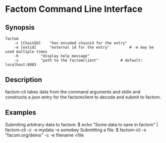 Factom Command Line Interface
===

Synopsis
---
	factom
		-c [ChainID]	"hex encoded chainid for the entry"
		-e [extid]		"external id for the entry"			# -e may be used multiple times
		-h			"display help message"
		-s			"path to the factomclient"			# default: localhost:8083

Description
---
factom-cli takes data from the command arguments and stdin and constructs a json entry for the factomclient to decode and submit to factom.

Examples
---
Submiting arbitrary data to factom:
	$ echo "Some data to save in factom" | factom-cli -c <my chainid> -e mydata -e somekey
Submitting a file:
	$ factom-cli -s "facom.org/demo" -c <my chainid> -e filename <file